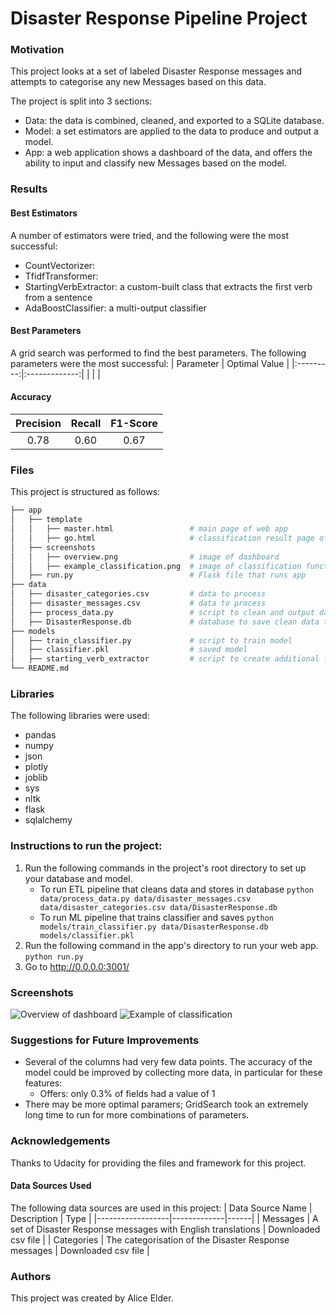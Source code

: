 # Disaster Response Pipeline Project

### Motivation
This project looks at a set of labeled Disaster Response messages and attempts to categorise any new Messages based on this data.

The project is split into 3 sections:
- Data: the data is combined, cleaned, and exported to a SQLite database.
- Model: a set estimators are applied to the data to produce and output a model.
- App: a web application shows a dashboard of the data, and offers the ability to input and classify new Messages based on the model.

### Results

#### Best Estimators
A number of estimators were tried, and the following were the most successful:
- CountVectorizer:
- TfidfTransformer:
- StartingVerbExtractor: a custom-built class that extracts the first verb from a sentence
- AdaBoostClassifier: a multi-output classifier

#### Best Parameters
A grid search was performed to find the best parameters. The following parameters were the most successful:
| Parameter | Optimal Value |
|:---------:|:-------------:|
|           |               |

#### Accuracy
| Precision | Recall | F1-Score |
|:---------:|:------:|:--------:|
| 0.78      | 0.60   | 0.67     |

### Files
This project is structured as follows:
```bash
├── app
│   ├── template
│   │   ├── master.html                 # main page of web app
│   │   ├── go.html                     # classification result page of web app
│   ├── screenshots
│   │   ├── overview.png                # image of dashboard
│   │   ├── example_classification.png  # image of classification function in app
│   ├── run.py                          # Flask file that runs app
├── data
│   ├── disaster_categories.csv         # data to process 
│   ├── disaster_messages.csv           # data to process
│   ├── process_data.py                 # script to clean and output data to db
│   ├── DisasterResponse.db             # database to save clean data to
├── models
│   ├── train_classifier.py             # script to train model
│   ├── classifier.pkl                  # saved model 
│   ├── starting_verb_extractor         # script to create additional features for classification
└── README.md
```


### Libraries
The following libraries were used:
- pandas
- numpy
- json
- plotly
- joblib
- sys
- nltk
- flask
- sqlalchemy


### Instructions to run the project:
1. Run the following commands in the project's root directory to set up your database and model.
    - To run ETL pipeline that cleans data and stores in database
        `python data/process_data.py data/disaster_messages.csv data/disaster_categories.csv data/DisasterResponse.db`
    - To run ML pipeline that trains classifier and saves
        `python models/train_classifier.py data/DisasterResponse.db models/classifier.pkl`
2. Run the following command in the app's directory to run your web app.
    `python run.py`
3. Go to http://0.0.0.0:3001/


### Screenshots
![Overview of dashboard](../master/app/screenshots/overview.PNG)
![Example of classification](../master/app/screenshots/example_classification.PNG)


### Suggestions for Future Improvements
- Several of the columns had very few data points. The accuracy of the model could be improved by collecting more data, in particular for these features:
    - Offers: only 0.3% of fields had a value of 1
- There may be more optimal paramers; GridSearch took an extremely long time to run for more combinations of parameters. 


### Acknowledgements
Thanks to Udacity for providing the files and framework for this project.

#### Data Sources Used
The following data sources are used in this project:
| Data Source Name | Description | Type |
|------------------|-------------|------|
| Messages | A set of Disaster Response messages with English translations | Downloaded csv file |
| Categories | The categorisation of the Disaster Response messages | Downloaded csv file |


### Authors
This project was created by Alice Elder.
